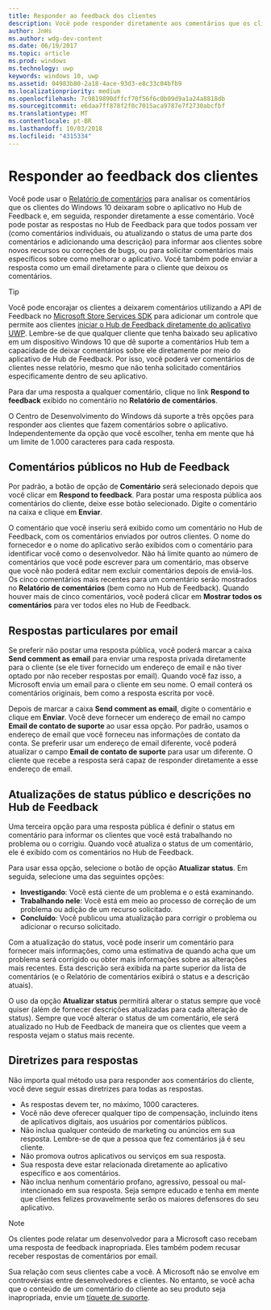 ```yaml
---
title: Responder ao feedback dos clientes
description: Você pode responder diretamente aos comentários que os clientes deixam no Hub de Feedback.
author: JnHs
ms.author: wdg-dev-content
ms.date: 06/19/2017
ms.topic: article
ms.prod: windows
ms.technology: uwp
keywords: windows 10, uwp
ms.assetid: 04983b80-2a18-4ace-93d3-e8c33c04bfb9
ms.localizationpriority: medium
ms.openlocfilehash: 7c9819890dffcf70f56f6c0b09d9a1a24a8818db
ms.sourcegitcommit: e6daa7ff878f2f0c7015aca9787e7f2730abcfbf
ms.translationtype: MT
ms.contentlocale: pt-BR
ms.lasthandoff: 10/03/2018
ms.locfileid: "4315334"
---
```

# <a name="respond-to-customer-feedback"></a>Responder ao feedback dos clientes

Você pode usar o [Relatório de comentários](feedback-report.md) para analisar os comentários que os clientes do Windows 10 deixaram sobre o aplicativo no Hub de Feedback e, em seguida, responder diretamente a esse comentário. Você pode postar as respostas no Hub de Feedback para que todos possam ver (como comentários individuais, ou atualizando o status de uma parte dos comentários e adicionando uma descrição) para informar aos clientes sobre novos recursos ou correções de bugs, ou para solicitar comentários mais específicos sobre como melhorar o aplicativo. Você também pode enviar a resposta como um email diretamente para o cliente que deixou os comentários.

> [!TIP]
> Você pode encorajar os clientes a deixarem comentários utilizando a API de Feedback no [Microsoft Store Services SDK](http://aka.ms/store-em-sdk) para adicionar um controle que permite aos clientes [iniciar o Hub de Feedback diretamente do aplicativo UWP](../monetize/launch-feedback-hub-from-your-app.md). Lembre-se de que qualquer cliente que tenha baixado seu aplicativo em um dispositivo Windows 10 que dê suporte a comentários Hub tem a capacidade de deixar comentários sobre ele diretamente por meio do aplicativo de Hub de Feedback. Por isso, você poderá ver comentários de clientes nesse relatório, mesmo que não tenha solicitado comentários especificamente dentro de seu aplicativo.

Para dar uma resposta a qualquer comentário, clique no link **Respond to feedback** exibido no comentário no **Relatório de comentários**.

O Centro de Desenvolvimento do Windows dá suporte a três opções para responder aos clientes que fazem comentários sobre o aplicativo. Independentemente da opção que você escolher, tenha em mente que há um limite de 1.000 caracteres para cada resposta.

## <a name="public-comments-in-feedback-hub"></a>Comentários públicos no Hub de Feedback

Por padrão, a botão de opção de **Comentário** será selecionado depois que você clicar em **Respond to feedback**. Para postar uma resposta pública aos comentários do cliente, deixe esse botão selecionado. Digite o comentário na caixa e clique em **Enviar**.

O comentário que você inseriu será exibido como um comentário no Hub de Feedback, com os comentários enviados por outros clientes. O nome do fornecedor e o nome do aplicativo serão exibidos com o comentário para identificar você como o desenvolvedor. Não há limite quanto ao número de comentários que você pode escrever para um comentário, mas observe que você não poderá editar nem excluir comentários depois de enviá-los. Os cinco comentários mais recentes para um comentário serão mostrados no **Relatório de comentários** (bem como no Hub de Feedback). Quando houver mais de cinco comentários, você poderá clicar em **Mostrar todos os comentários** para ver todos eles no Hub de Feedback.


## <a name="private-responses-via-email"></a>Respostas particulares por email

Se preferir não postar uma resposta pública, você poderá marcar a caixa **Send comment as email** para enviar uma resposta privada diretamente para o cliente (se ele tiver fornecido um endereço de email e não tiver optado por não receber respostas por email). Quando você faz isso, a Microsoft envia um email para o cliente em seu nome. O email conterá os comentários originais, bem como a resposta escrita por você.

Depois de marcar a caixa **Send comment as email**, digite o comentário e clique em **Enviar**. Você deve fornecer um endereço de email no campo **Email de contato de suporte** ao usar essa opção. Por padrão, usamos o endereço de email que você forneceu nas informações de contato da conta. Se preferir usar um endereço de email diferente, você poderá atualizar o campo **Email de contato de suporte** para usar um diferente. O cliente que recebe a resposta será capaz de responder diretamente a esse endereço de email.


## <a name="public-status-updates-and-descriptions-in-feedback-hub"></a>Atualizações de status público e descrições no Hub de Feedback

Uma terceira opção para uma resposta pública é definir o status em comentário para informar os clientes que você está trabalhando no problema ou o corrigiu. Quando você atualiza o status de um comentário, ele é exibido com os comentários no Hub de Feedback.

Para usar essa opção, selecione o botão de opção **Atualizar status**. Em seguida, selecione uma das seguintes opções:

- **Investigando**: Você está ciente de um problema e o está examinando.
- **Trabalhando nele**: Você está em meio ao processo de correção de um problema ou adição de um recurso solicitado.
- **Concluído**: Você publicou uma atualização para corrigir o problema ou adicionar o recurso solicitado.

Com a atualização do status, você pode inserir um comentário para fornecer mais informações, como uma estimativa de quando acha que um problema será corrigido ou obter mais informações sobre as alterações mais recentes. Esta descrição será exibida na parte superior da lista de comentários (e o Relatório de comentários exibirá o status e a descrição atuais).

O uso da opção **Atualizar status** permitirá alterar o status sempre que você quiser (além de fornecer descrições atualizadas para cada alteração de status). Sempre que você alterar o status de um comentário, ele será atualizado no Hub de Feedback de maneira que os clientes que veem a resposta vejam o status mais recente.


## <a name="guidelines-for-responses"></a>Diretrizes para respostas

Não importa qual método usa para responder aos comentários do cliente, você deve seguir essas diretrizes para todas as respostas.
- As respostas devem ter, no máximo, 1000 caracteres.
- Você não deve oferecer qualquer tipo de compensação, incluindo itens de aplicativos digitais, aos usuários por comentários públicos.
- Não inclua qualquer conteúdo de marketing ou anúncios em sua resposta. Lembre-se de que a pessoa que fez comentários já é seu cliente.
- Não promova outros aplicativos ou serviços em sua resposta.
- Sua resposta deve estar relacionada diretamente ao aplicativo específico e aos comentários.
- Não inclua nenhum comentário profano, agressivo, pessoal ou mal-intencionado em sua resposta. Seja sempre educado e tenha em mente que clientes felizes provavelmente serão os maiores defensores do seu aplicativo.

> [!NOTE]
> Os clientes pode relatar um desenvolvedor para a Microsoft caso recebam uma resposta de feedback inapropriada. Eles também podem recusar receber respostas de comentários por email.

Sua relação com seus clientes cabe a você. A Microsoft não se envolve em controvérsias entre desenvolvedores e clientes. No entanto, se você acha que o conteúdo de um comentário do cliente ao seu produto seja inapropriada, envie um [tíquete de suporte](http://go.microsoft.com/fwlink/p/?LinkID=401178).
